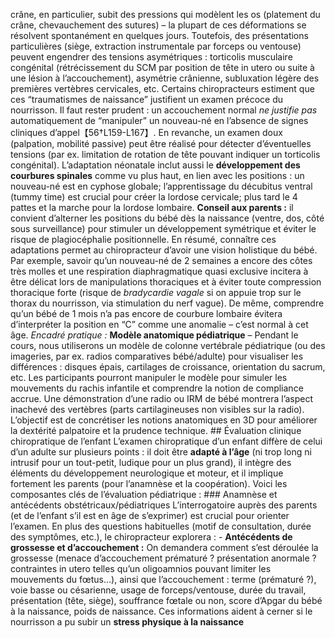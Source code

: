 crâne, en particulier, subit des pressions qui modèlent les os (platement du crâne, chevauchement des sutures) – la plupart de ces déformations se résolvent spontanément en quelques jours. Toutefois, des présentations particulières (siège, extraction instrumentale par forceps ou ventouse) peuvent engendrer des tensions asymétriques : torticolis musculaire congénital (rétrécissement du SCM par position de tête in utero ou suite à une lésion à l’accouchement), asymétrie crânienne, subluxation légère des premières vertèbres cervicales, etc. Certains chiropracteurs estiment que ces “traumatismes de naissance” justifient un examen précoce du nourrisson. Il faut rester prudent : un accouchement normal *ne justifie pas* automatiquement de “manipuler” un nouveau-né en l’absence de signes cliniques d’appel【56†L159-L167】. En revanche, un examen doux (palpation, mobilité passive) peut être réalisé pour détecter d’éventuelles tensions (par ex. limitation de rotation de tête pouvant indiquer un torticolis congénital). L’adaptation néonatale inclut aussi le **développement des courbures spinales** comme vu plus haut, en lien avec les positions : un nouveau-né est en cyphose globale; l’apprentissage du décubitus ventral (tummy time) est crucial pour créer la lordose cervicale; plus tard le 4 pattes et la marche pour la lordose lombaire. **Conseil aux parents :** il convient d’alterner les positions du bébé dès la naissance (ventre, dos, côté sous surveillance) pour stimuler un développement symétrique et éviter le risque de plagiocéphalie positionnelle. En résumé, connaître ces adaptations permet au chiropracteur d’avoir une vision holistique du bébé. Par exemple, savoir qu’un nouveau-né de 2 semaines a encore des côtes très molles et une respiration diaphragmatique quasi exclusive incitera à être délicat lors de manipulations thoraciques et à éviter toute compression thoracique forte (risque de *bradycardie vagale* si on appuie trop sur le thorax du nourrisson, via stimulation du nerf vague). De même, comprendre qu’un bébé de 1 mois n’a pas encore de courbure lombaire évitera d’interpréter la position en “C” comme une anomalie – c’est normal à cet âge. *Encadré pratique :* **Modèle anatomique pédiatrique** – Pendant le cours, nous utiliserons un modèle de colonne vertébrale pédiatrique (ou des imageries, par ex. radios comparatives bébé/adulte) pour visualiser les différences : disques épais, cartilages de croissance, orientation du sacrum, etc. Les participants pourront manipuler le modèle pour simuler les mouvements du rachis infantile et comprendre la notion de compliance accrue. Une démonstration d’une radio ou IRM de bébé montrera l’aspect inachevé des vertèbres (parts cartilagineuses non visibles sur la radio). L’objectif est de concrétiser les notions anatomiques en 3D pour améliorer la dextérité palpatoire et la prudence technique. ## Évaluation clinique chiropratique de l’enfant L’examen chiropratique d’un enfant diffère de celui d’un adulte sur plusieurs points : il doit être **adapté à l’âge** (ni trop long ni intrusif pour un tout-petit, ludique pour un plus grand), il intègre des éléments du développement neurologique et moteur, et il implique fortement les parents (pour l’anamnèse et la coopération). Voici les composantes clés de l’évaluation pédiatrique : ### Anamnèse et antécédents obstétricaux/pédiatriques L’interrogatoire auprès des parents (et de l’enfant s’il est en âge de s’exprimer) est crucial pour orienter l’examen. En plus des questions habituelles (motif de consultation, durée des symptômes, etc.), le chiropracteur explorera : - **Antécédents de grossesse et d’accouchement :** On demandera comment s’est déroulée la grossesse (menace d’accouchement prématuré ? présentation anormale ? contraintes in utero telles qu’un oligoamnios pouvant limiter les mouvements du fœtus…), ainsi que l’accouchement : terme (prématuré ?), voie basse ou césarienne, usage de forceps/ventouse, durée du travail, présentation (tête, siège), souffrance fœtale ou non, score d’Apgar du bébé à la naissance, poids de naissance. Ces informations aident à cerner si le nourrisson a pu subir un **stress physique à la naissance**